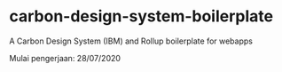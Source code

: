 # carbon-design-system-boilerplate
A Carbon Design System (IBM) and Rollup boilerplate for webapps

Mulai pengerjaan: 28/07/2020
